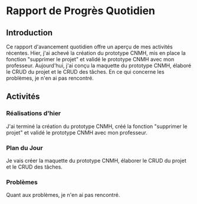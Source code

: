 # Rapport de Progrès Quotidien

## Introduction

Ce rapport d'avancement quotidien offre un aperçu de mes activités récentes. Hier, j'ai achevé la création du prototype CNMH, mis en place la fonction "supprimer le projet" et validé le prototype CNMH avec mon professeur. Aujourd'hui, j'ai conçu la maquette du prototype CNMH, élaboré le CRUD du projet et le CRUD des tâches. En ce qui concerne les problèmes, je n'en ai pas rencontré.

## Activités

### Réalisations d'hier

J'ai terminé la création du prototype CNMH, créé la fonction "supprimer le projet" et validé le prototype CNMH avec mon professeur.

### Plan du Jour

Je vais créer la maquette du prototype CNMH, élaborer le CRUD du projet et le CRUD des tâches.
### Problèmes

Quant aux problèmes, je n'en ai pas rencontré.
